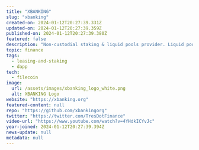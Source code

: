 ```yaml
---
title: "XBANKING"
slug: "xbanking"
created-on: 2024-01-12T20:27:39.331Z
updated-on: 2024-01-12T20:27:39.359Z
published-on: 2024-01-12T20:27:39.380Z
featured: false
description: "Non-custodial staking & liquid pools provider. Liquid pool provider and market maker for FIL tokens."
topic: finance
tags:
  - leasing-and-staking
  - dapp
tech:
  - filecoin
image:
  url: /assets/images/xbanking_logo_white.png
  alt: XBANKING Logo
website: "https://xbanking.org"
featured-content: null
repo: "https://github.com/xbankingorg"
twitter: "https://twitter.com/TresDotFinance"
video-url: "https://www.youtube.com/watch?v=4YHdkICYvJc"
year-joined: 2024-01-12T20:27:39.394Z
news-update: null
metadata: null
---
```

